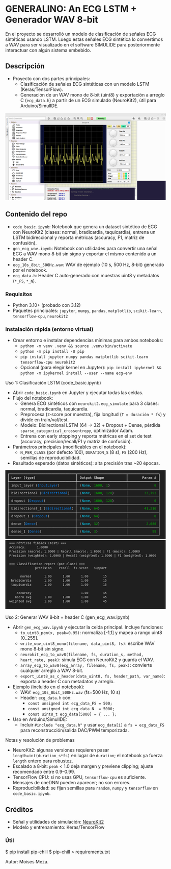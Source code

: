 # GENERALINO: An ECG LSTM + Generador WAV 8‑bit
En el proyecto se desarrolló un modelo de clasificación de señales ECG sintéticas usando LSTM. Luego estas señales ECG sintética lo convertimos a WAV para ser visualizado en el software SIMULIDE para posteriormente interactuar con algún sistema embebido.

## Descripción
- Proyecto con dos partes principales:
  - Clasificación de señales ECG sintéticas con un modelo LSTM (Keras/TensorFlow).
  - Generación de un WAV mono de 8‑bit (uint8) y exportación a arreglo C (`ecg_data.h`) a partir de un ECG simulado (NeuroKit2), útil para Arduino/SimulIDE.
  
![](./imgs/simulid_ecg.png)



## Contenido del repo
- `code_basic.ipynb`: Notebook que genera un dataset sintético de ECG con NeuroKit2 (clases: normal, bradicardia, taquicardia), entrena un LSTM bidireccional y reporta métricas (accuracy, F1, matriz de confusión).
- `gen_ecg_wav.ipynb`: Notebook con utilidades para convertir una señal ECG a WAV mono 8‑bit sin signo y exportar el mismo contenido a un header C.
- `ecg_10s_8bit_500Hz.wav`: WAV de ejemplo (10 s, 500 Hz, 8‑bit) generado por el notebook.
- `ecg_data.h`: Header C auto‑generado con muestras uint8 y metadatos (`*_FS`, `*_N`).

### Requisitos
- Python 3.10+ (probado con 3.12)
- Paquetes principales: `jupyter`, `numpy`, `pandas`, `matplotlib`, `scikit-learn`, `tensorflow-cpu`, `neurokit2`

### Instalación rápida (entorno virtual)
- Crear entorno e instalar dependencias mínimas para ambos notebooks:
  - `python -m venv .venv && source .venv/bin/activate`
  - `python -m pip install -U pip`
  - `pip install jupyter numpy pandas matplotlib scikit-learn tensorflow-cpu neurokit2`
  - Opcional (para elegir kernel en Jupyter): `pip install ipykernel && python -m ipykernel install --user --name ecg-env` 

Uso 1: Clasificación LSTM (code_basic.ipynb)
- Abrir `code_basic.ipynb` en Jupyter y ejecutar todas las celdas.
- Flujo del notebook:
  - Genera ECG sintéticos con `neurokit2.ecg_simulate` para 3 clases: normal, bradicardia, taquicardia.
  - Preprocesa (z‑score por muestra), fija longitud (`T = duración * fs`) y divide en train/val/test.
  - Modelo: Bidirectional LSTM (64 -> 32) + Dropout + Dense, pérdida `sparse_categorical_crossentropy`, optimizador Adam.
  - Entrena con early stopping y reporta métricas en el set de test (accuracy, precision/recall/F1 y matriz de confusión).
- Parámetros principales (modificables en el notebook):
  - `N_PER_CLASS` (por defecto 100), `DURATION_S` (8 s), `FS` (200 Hz), semillas de reproducibilidad.
- Resultado esperado (datos sintéticos): alta precisión tras ~20 épocas.

![](./imgs/lstm_model.png)
![](./imgs/metricas.png)

Uso 2: Generar WAV 8‑bit + header C (gen_ecg_wav.ipynb)
- Abrir `gen_ecg_wav.ipynb` y ejecutar la celda principal. Incluye funciones:
  - `to_uint8_pcm(x, peak=0.95)`: normaliza [-1,1] y mapea a rango uint8 [0..255].
  - `write_wav_uint8_mono(filename, data_uint8, fs)`: escribe WAV mono 8‑bit sin signo.
  - `neurokit_ecg_to_wav8(filename, fs, duration_s, method, heart_rate, peak)`: simula ECG con NeuroKit2 y guarda el WAV.
  - `array_ecg_to_wav8(ecg_array, filename, fs, peak)`: convierte cualquier arreglo a WAV 8‑bit.
  - `export_uint8_as_c_header(data_uint8, fs, header_path, var_name)`: exporta a header C con metadatos y arreglo.
- Ejemplo (incluido en el notebook):
  - WAV: `ecg_10s_8bit_500Hz.wav` (fs=500 Hz, 10 s)
  - Header: `ecg_data.h` con:
    - `const unsigned int ecg_data_FS = 500;`
    - `const unsigned int ecg_data_N  = 5000;`
    - `const uint8_t ecg_data[5000] = { ... };`
- Uso en Arduino/SimulIDE:
  - Incluir `#include "ecg_data.h"` y usar `ecg_data[i]` a `fs = ecg_data_FS` para reconstrucción/salida DAC/PWM temporizada.

Notas y resolución de problemas
- NeuroKit2: algunas versiones requieren pasar `length=int(duration_s*fs)` en lugar de `duration`; el notebook ya fuerza `length` entero para robustez.
- Escalado a 8‑bit: `peak` < 1.0 deja margen y previene clipping; ajuste recomendado entre 0.9–0.99.
- TensorFlow CPU: si no usas GPU, `tensorflow-cpu` es suficiente. Mensajes de oneDNN pueden aparecer; no son errores.
- Reproducibilidad: se fijan semillas para `random`, `numpy` y `tensorflow` en `code_basic.ipynb`.

## Créditos
- Señal y utilidades de simulación: [NeuroKit2](https://neurokit2.readthedocs.io/)
- Modelo y entrenamiento: Keras/TensorFlow

### Útil
$ pip install pip-chill
$ pip-chill > requirements.txt

Autor: Moises Meza.
